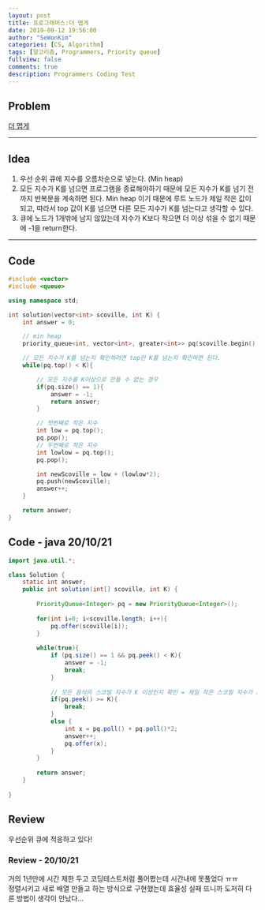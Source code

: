 ```yaml
---
layout: post
title: 프로그래머스:더 맵게
date: 2019-09-12 19:56:00
author: "SeWonKim"
categories: [CS, Algorithm]
tags: [알고리즘, Programmers, Priority queue]
fullview: false
comments: true
description: Programmers Coding Test
---
```


## Problem

[더 맵게](https://programmers.co.kr/learn/courses/30/lessons/42626)

---

## Idea

1. 우선 순위 큐에 지수를 오름차순으로 넣는다. (Min heap)
2. 모든 지수가 K를 넘으면 프로그램을 종료해야하기 때문에 모든 지수가 K를 넘기 전까지 반복문을 계속하면 된다.
   Min heap 이기 때문에 루트 노드가 제일 작은 값이 되고, 따라서 top 값이 K를 넘으면 다른 모든 지수가 K를 넘는다고 생각할 수 있다.
3. 큐에 노드가 1개밖에 남지 않았는데 지수가 K보다 작으면 더 이상 섞을 수 없기 때문에 -1을 return한다.

---

## Code

```cpp
#include <vector>
#include <queue>

using namespace std;

int solution(vector<int> scoville, int K) {
    int answer = 0;

    // min heap
    priority_queue<int, vector<int>, greater<int>> pq(scoville.begin(), scoville.end());

    // 모든 지수가 K를 넘는지 확인하려면 top만 K를 넘는지 확인하면 된다.
    while(pq.top() < K){

        // 모든 지수를 K이상으로 만들 수 없는 경우
        if(pq.size() == 1){
            answer = -1;
            return answer;
        }

        // 첫번째로 작은 지수
        int low = pq.top();
        pq.pop();
        // 두번째로 작은 지수
        int lowlow = pq.top();
        pq.pop();

        int newScoville = low + (lowlow*2);
        pq.push(newScoville);
        answer++;
    }

    return answer;
}
```

## Code - java 20/10/21
```java
import java.util.*;

class Solution {
    static int answer;
    public int solution(int[] scoville, int K) {
        
        PriorityQueue<Integer> pq = new PriorityQueue<Integer>();
        
        for(int i=0; i<scoville.length; i++){
            pq.offer(scoville[i]);
        }
        
        while(true){
            if (pq.size() == 1 && pq.peek() < K){
                answer = -1;
                break;
            }   
            
            // 모든 음식의 스코빌 지수가 K 이상인지 확인 = 제일 작은 스코빌 지수가 K 이상이면 된다
            if(pq.peek() >= K){
                break;
            }
            else {
                int x = pq.poll() + pq.poll()*2;
                answer++;
                pq.offer(x);
            }
        }
        
        return answer;
    }
    
}
```


## Review

우선순위 큐에 적응하고 있다!


### Review - 20/10/21

거의 1년만에 시간 제한 두고 코딩테스트처럼 풀어봤는데 시간내에 못풀었다 ㅠㅠ     
정렬시키고 새로 배열 만들고 하는 방식으로 구현했는데 효율성 실패 뜨니까 도저히 다른 방법이 생각이 안났다...
